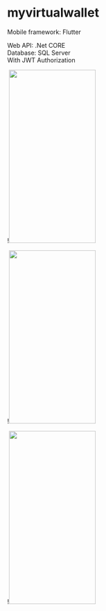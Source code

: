 # myvirtualwallet

Mobile framework: Flutter

Web API: .Net CORE  
Database: SQL Server  
With JWT Authorization  


!<img src="https://user-images.githubusercontent.com/35492868/136817678-5ace8d3e-c012-4ea8-91c0-aa90000884e4.png" width="200" height="400"/>

!<img src="https://user-images.githubusercontent.com/35492868/136818339-7d1826ec-f2e8-4eb6-8c8d-a929d609c777.png" width="200" height="400"/>

!<img src="https://user-images.githubusercontent.com/35492868/136818538-dbc56231-7c43-4167-9360-d69bc2a08b1c.png" width="200" height="400"/>


